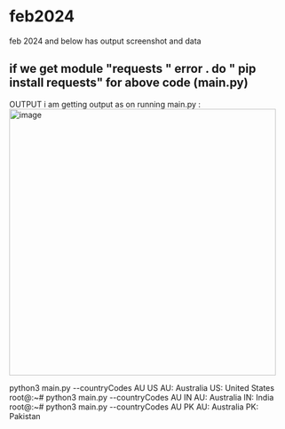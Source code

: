 # feb2024
feb 2024 and below has output screenshot and data


if we get module "requests " error .
do " pip install requests"  for above code (main.py)
----------------------------------------------------------------------------------------------
OUTPUT
i am getting output as on running main.py
:
<img width="480" alt="image" src="https://github.com/svjayasw/feb2024/assets/78583646/7c9d3ff2-b04d-495f-bc23-ab57bca83b27">


python3  main.py --countryCodes AU US
AU: Australia
US: United States
root@:~# python3  main.py --countryCodes AU IN
AU: Australia
IN: India
root@:~# python3  main.py --countryCodes AU PK
AU: Australia
PK: Pakistan
